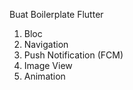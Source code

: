 Buat Boilerplate Flutter

1. Bloc
2. Navigation
3. Push Notification (FCM)
4. Image View
5. Animation
